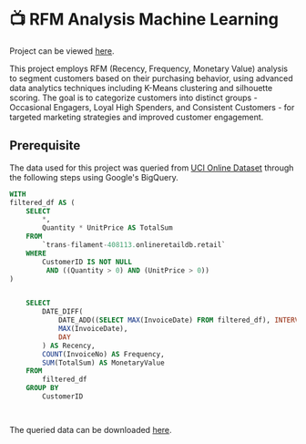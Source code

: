 # :tv:	RFM Analysis Machine Learning

Project can be viewed [here](https://github.com/forgek153/Projects/blob/main/Python/RFM%20Analysis%20ML/RFM%20Clustering%20ML.ipynb).

This project employs RFM (Recency, Frequency, Monetary Value) analysis to segment customers based on their purchasing behavior, using advanced data analytics techniques including K-Means clustering and silhouette scoring. The goal is to categorize customers into distinct groups - Occasional Engagers, Loyal High Spenders, and Consistent Customers - for targeted marketing strategies and improved customer engagement.


## Prerequisite

The data used for this project was queried from [UCI Online Dataset]( https://archive.ics.uci.edu/dataset/352/online+retail) through the following steps using Google's BigQuery.

```sql
WITH 
filtered_df AS (
    SELECT 
        *, 
        Quantity * UnitPrice AS TotalSum
    FROM 
        `trans-filament-408113.onlineretaildb.retail` 
    WHERE 
        CustomerID IS NOT NULL 
         AND ((Quantity > 0) AND (UnitPrice > 0))
)


    SELECT  
        DATE_DIFF(
            DATE_ADD((SELECT MAX(InvoiceDate) FROM filtered_df), INTERVAL 1 DAY),
            MAX(InvoiceDate),
            DAY
        ) AS Recency,  
        COUNT(InvoiceNo) AS Frequency,
        SUM(TotalSum) AS MonetaryValue
    FROM 
        filtered_df
    GROUP BY 
        CustomerID




```
The queried data can be downloaded [here](https://github.com/forgek153/Projects/files/13715506/rfm.csv).




